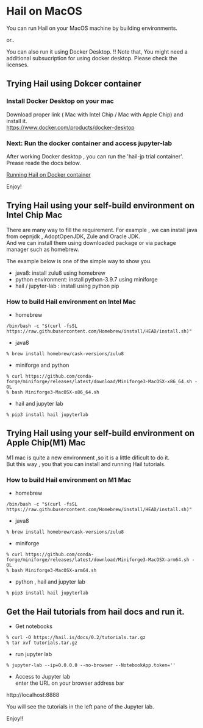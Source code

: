 # Hail on MacOS
You can run Hail on your MacOS machine by building environments.

or..

You can also run it using Docker Desktop.
!! Note that, You might need a additional subsucription for using docker desktop. Please check the licenses.

## Trying Hail using Dokcer container
### Install Docker Desktop on your mac 
Download proper link ( Mac with Intel Chip / Mac with Apple Chip) and install it.   
https://www.docker.com/products/docker-desktop

### Next: Run the docker container and access jupyter-lab   
After working Docker desktop , you can run the 'hail-jp trial container'.  
Prease reade the docs below.  

[Running Hail on Docker container](../for_docker_users/README.md) 


Enjoy! 


## Trying Hail using your self-build environment on Intel Chip Mac
There are many way to fill the requirement.
For example , we can install java from  oepnjdk  , AdoptOpenJDK, Zule and Oracle JDK.  
And we can install them using downloaded package or via package manager such as homebrew.  

The example below is one of the simple way to show you. 

- java8:  install zulu8 using homebrew
- python environment: install python-3.9.7 using miniforge
- hail / jupyter-lab : install using python pip

### How to build Hail environment on Intel Mac
- homebrew
```
/bin/bash -c "$(curl -fsSL https://raw.githubusercontent.com/Homebrew/install/HEAD/install.sh)"
```
- java8

```
% brew install homebrew/cask-versions/zulu8
```
- miniforge and python
```
% curl https://github.com/conda-forge/miniforge/releases/latest/download/Miniforge3-MacOSX-x86_64.sh -OL
% bash Miniforge3-MacOSX-x86_64.sh 

```
- hail and jupyter lab
```
% pip3 install hail jupyterlab
```



## Trying Hail using your self-build environment on Apple Chip(M1) Mac
M1 mac is quite a new environment ,so it is a little dificult to do it.  
But this way ,   you that you can install and running Hail tutorials.

### How to build Hail environment on M1 Mac
- homebrew
```
/bin/bash -c "$(curl -fsSL https://raw.githubusercontent.com/Homebrew/install/HEAD/install.sh)"
```
- java8  

```
% brew install homebrew/cask-versions/zulu8
```
- miniforge
```
% curl https://github.com/conda-forge/miniforge/releases/latest/download/Miniforge3-MacOSX-arm64.sh -OL
% bash Miniforge3-MacOSX-arm64.sh 
```

- python , hail and jupyter lab  
```
% pip3 install hail jupyterlab
```


## Get the Hail tutorials from hail docs and run it.

- Get notebooks  
```
% curl -O https://hail.is/docs/0.2/tutorials.tar.gz
% tar xvf tutorials.tar.gz 
```

- run jupyter lab  
```
% jupyter-lab --ip=0.0.0.0 --no-browser --NotebookApp.token=''
```
- Access to Jupyter lab  
enter the URL on your browser address bar  

http://localhost:8888  

You will see the tutorials in the left pane of the Jupyter lab.

Enjoy!!


